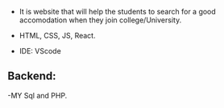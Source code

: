 
- It is website that will help the students to search for a good accomodation when they join college/University.
 
- HTML, CSS, JS, React.
- IDE: VScode
## Backend:
-MY Sql and PHP.
